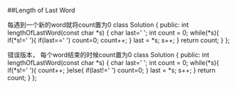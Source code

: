 ##Length of Last Word

每遇到一个新的word就将count置为0
class Solution {
public:
    int lengthOfLastWord(const char *s) {
        char last=' ';
        int count = 0;
        while(*s){
            if(*s!=' '){
                if(last==' ') count=0;
                count++;
            }
            last = *s;
            s++;
        }
        return count;
    }
};

错误版本， 每个word结束的时候count置为0
class Solution {
public:
    int lengthOfLastWord(const char *s) {
        char last=' ';
        int count = 0;
        while(*s){
            if(*s!=' '){
                count++;
            }else{
                if(last!=' ') count=0;
            }
            last = *s;
            s++;
        }
        return count;
    }
};
